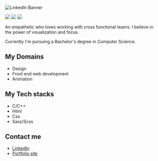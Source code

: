 ![LinkedIn Banner](https://user-images.githubusercontent.com/82641747/157427061-098467c1-4392-4d13-9a12-bbd13a7a31fb.jpg)

![](https://img.shields.io/static/v1?message=codepen&logo=codepen&labelColor=000&color=D6D2D2&logoColor=D6D2D2&label=%20&style=plastic)
![](https://img.shields.io/static/v1?message=dribbble&logo=dribbble&labelColor=000&color=FC5A8B&logoColor=FC5A8B&label=%20&style=plastic)
![](https://img.shields.io/static/v1?message=github&logo=github&labelColor=000&color=3F8EFC&logoColor=3F8EFC&label=%20&style=plastic)

<p>An empathetic who loves working with cross functional teams. I believe in the power of visualization and focus.</p>

Currently I'm pursuing a Bachelor's degree in Computer Science.

## My Domains

<ul><li>Design</li><li>Front end web development</li><li>Animation</li></ul>

## My Tech stacks

<ul><li>C/C++</li><li>Html</li><li>Css</li><li>Sass/Scss</li></ul>

## Contact me

<ul><a href="https://www.linkedin.com/in/kiruthiga-kanagalingam-6a6641200/" target="_blank"><li>LinkedIn</li></a><a href="https://kiruanime2003.gitlab.io/"><li>Portfolio site</li></a></ul>
